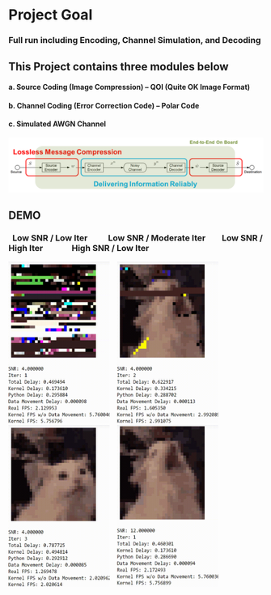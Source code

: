 # Project Goal
### Full run including Encoding, Channel Simulation, and Decoding
## This Project contains three modules below
#### a.	Source Coding (Image Compression) – QOI (Quite OK Image Format)
#### b.	Channel Coding (Error Correction Code) – Polar Code
#### c.	Simulated AWGN Channel
![System Overview](./graph/overview.png)
## DEMO
### &nbsp; Low SNR / Low Iter &emsp;&emsp; Low SNR / Moderate Iter &emsp;&ensp; Low SNR / High Iter &emsp;&emsp;&emsp; High SNR / Low Iter
<img src="./graph/cat_1.gif" width="200" height="320"/> &ensp; <img src="./graph/cat_2.gif" width="200" height="320"/> &ensp; <img src="./graph/cat_3.gif" width="200" height="320"/> &ensp; <img src="./graph/cat_4.gif" width="200" height="320"/>
